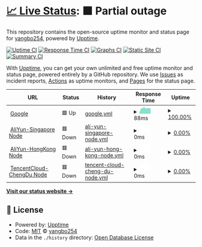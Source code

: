 # [📈 Live Status](https://demo.upptime.js.org): <!--live status--> **🟧 Partial outage**

This repository contains the open-source uptime monitor and status page for [yangbo254](https://demo.upptime.js.org), powered by [Upptime](https://github.com/upptime/upptime).

[![Uptime CI](https://github.com/yangbo254/upptime/workflows/Uptime%20CI/badge.svg)](https://github.com/yangbo254/upptime/actions?query=workflow%3A%22Uptime+CI%22)
[![Response Time CI](https://github.com/yangbo254/upptime/workflows/Response%20Time%20CI/badge.svg)](https://github.com/yangbo254/upptime/actions?query=workflow%3A%22Response+Time+CI%22)
[![Graphs CI](https://github.com/yangbo254/upptime/workflows/Graphs%20CI/badge.svg)](https://github.com/yangbo254/upptime/actions?query=workflow%3A%22Graphs+CI%22)
[![Static Site CI](https://github.com/yangbo254/upptime/workflows/Static%20Site%20CI/badge.svg)](https://github.com/yangbo254/upptime/actions?query=workflow%3A%22Static+Site+CI%22)
[![Summary CI](https://github.com/yangbo254/upptime/workflows/Summary%20CI/badge.svg)](https://github.com/yangbo254/upptime/actions?query=workflow%3A%22Summary+CI%22)

With [Upptime](https://upptime.js.org), you can get your own unlimited and free uptime monitor and status page, powered entirely by a GitHub repository. We use [Issues](https://github.com/yangbo254/upptime/issues) as incident reports, [Actions](https://github.com/yangbo254/upptime/actions) as uptime monitors, and [Pages](https://demo.upptime.js.org) for the status page.

<!--start: status pages-->
<!-- This summary is generated by Upptime (https://github.com/upptime/upptime) -->
<!-- Do not edit this manually, your changes will be overwritten -->
<!-- prettier-ignore -->
| URL | Status | History | Response Time | Uptime |
| --- | ------ | ------- | ------------- | ------ |
| <img alt="" src="https://icons.duckduckgo.com/ip3/www.google.com.ico" height="13"> [Google](https://www.google.com) | 🟩 Up | [google.yml](https://github.com/yangbo254/upptime/commits/HEAD/history/google.yml) | <details><summary><img alt="Response time graph" src="./graphs/google/response-time-week.png" height="20"> 88ms</summary><br><a href="https://upptime.cloudteam.top/history/google"><img alt="Response time 100" src="https://img.shields.io/endpoint?url=https%3A%2F%2Fraw.githubusercontent.com%2Fyangbo254%2Fupptime%2FHEAD%2Fapi%2Fgoogle%2Fresponse-time.json"></a><br><a href="https://upptime.cloudteam.top/history/google"><img alt="24-hour response time 78" src="https://img.shields.io/endpoint?url=https%3A%2F%2Fraw.githubusercontent.com%2Fyangbo254%2Fupptime%2FHEAD%2Fapi%2Fgoogle%2Fresponse-time-day.json"></a><br><a href="https://upptime.cloudteam.top/history/google"><img alt="7-day response time 88" src="https://img.shields.io/endpoint?url=https%3A%2F%2Fraw.githubusercontent.com%2Fyangbo254%2Fupptime%2FHEAD%2Fapi%2Fgoogle%2Fresponse-time-week.json"></a><br><a href="https://upptime.cloudteam.top/history/google"><img alt="30-day response time 95" src="https://img.shields.io/endpoint?url=https%3A%2F%2Fraw.githubusercontent.com%2Fyangbo254%2Fupptime%2FHEAD%2Fapi%2Fgoogle%2Fresponse-time-month.json"></a><br><a href="https://upptime.cloudteam.top/history/google"><img alt="1-year response time 100" src="https://img.shields.io/endpoint?url=https%3A%2F%2Fraw.githubusercontent.com%2Fyangbo254%2Fupptime%2FHEAD%2Fapi%2Fgoogle%2Fresponse-time-year.json"></a></details> | <details><summary><a href="https://upptime.cloudteam.top/history/google">100.00%</a></summary><a href="https://upptime.cloudteam.top/history/google"><img alt="All-time uptime 100.00%" src="https://img.shields.io/endpoint?url=https%3A%2F%2Fraw.githubusercontent.com%2Fyangbo254%2Fupptime%2FHEAD%2Fapi%2Fgoogle%2Fuptime.json"></a><br><a href="https://upptime.cloudteam.top/history/google"><img alt="24-hour uptime 100.00%" src="https://img.shields.io/endpoint?url=https%3A%2F%2Fraw.githubusercontent.com%2Fyangbo254%2Fupptime%2FHEAD%2Fapi%2Fgoogle%2Fuptime-day.json"></a><br><a href="https://upptime.cloudteam.top/history/google"><img alt="7-day uptime 100.00%" src="https://img.shields.io/endpoint?url=https%3A%2F%2Fraw.githubusercontent.com%2Fyangbo254%2Fupptime%2FHEAD%2Fapi%2Fgoogle%2Fuptime-week.json"></a><br><a href="https://upptime.cloudteam.top/history/google"><img alt="30-day uptime 100.00%" src="https://img.shields.io/endpoint?url=https%3A%2F%2Fraw.githubusercontent.com%2Fyangbo254%2Fupptime%2FHEAD%2Fapi%2Fgoogle%2Fuptime-month.json"></a><br><a href="https://upptime.cloudteam.top/history/google"><img alt="1-year uptime 99.99%" src="https://img.shields.io/endpoint?url=https%3A%2F%2Fraw.githubusercontent.com%2Fyangbo254%2Fupptime%2FHEAD%2Fapi%2Fgoogle%2Fuptime-year.json"></a></details>
| <img alt="" src="https://icons.duckduckgo.com/ip3/sg.vm.cloudteam.top.ico" height="13"> [AliYun-Singapore Node](https://sg.vm.cloudteam.top) | 🟥 Down | [ali-yun-singapore-node.yml](https://github.com/yangbo254/upptime/commits/HEAD/history/ali-yun-singapore-node.yml) | <details><summary><img alt="Response time graph" src="./graphs/ali-yun-singapore-node/response-time-week.png" height="20"> 0ms</summary><br><a href="https://upptime.cloudteam.top/history/ali-yun-singapore-node"><img alt="Response time 1219" src="https://img.shields.io/endpoint?url=https%3A%2F%2Fraw.githubusercontent.com%2Fyangbo254%2Fupptime%2FHEAD%2Fapi%2Fali-yun-singapore-node%2Fresponse-time.json"></a><br><a href="https://upptime.cloudteam.top/history/ali-yun-singapore-node"><img alt="24-hour response time 0" src="https://img.shields.io/endpoint?url=https%3A%2F%2Fraw.githubusercontent.com%2Fyangbo254%2Fupptime%2FHEAD%2Fapi%2Fali-yun-singapore-node%2Fresponse-time-day.json"></a><br><a href="https://upptime.cloudteam.top/history/ali-yun-singapore-node"><img alt="7-day response time 0" src="https://img.shields.io/endpoint?url=https%3A%2F%2Fraw.githubusercontent.com%2Fyangbo254%2Fupptime%2FHEAD%2Fapi%2Fali-yun-singapore-node%2Fresponse-time-week.json"></a><br><a href="https://upptime.cloudteam.top/history/ali-yun-singapore-node"><img alt="30-day response time 0" src="https://img.shields.io/endpoint?url=https%3A%2F%2Fraw.githubusercontent.com%2Fyangbo254%2Fupptime%2FHEAD%2Fapi%2Fali-yun-singapore-node%2Fresponse-time-month.json"></a><br><a href="https://upptime.cloudteam.top/history/ali-yun-singapore-node"><img alt="1-year response time 0" src="https://img.shields.io/endpoint?url=https%3A%2F%2Fraw.githubusercontent.com%2Fyangbo254%2Fupptime%2FHEAD%2Fapi%2Fali-yun-singapore-node%2Fresponse-time-year.json"></a></details> | <details><summary><a href="https://upptime.cloudteam.top/history/ali-yun-singapore-node">0.00%</a></summary><a href="https://upptime.cloudteam.top/history/ali-yun-singapore-node"><img alt="All-time uptime 37.65%" src="https://img.shields.io/endpoint?url=https%3A%2F%2Fraw.githubusercontent.com%2Fyangbo254%2Fupptime%2FHEAD%2Fapi%2Fali-yun-singapore-node%2Fuptime.json"></a><br><a href="https://upptime.cloudteam.top/history/ali-yun-singapore-node"><img alt="24-hour uptime 0.00%" src="https://img.shields.io/endpoint?url=https%3A%2F%2Fraw.githubusercontent.com%2Fyangbo254%2Fupptime%2FHEAD%2Fapi%2Fali-yun-singapore-node%2Fuptime-day.json"></a><br><a href="https://upptime.cloudteam.top/history/ali-yun-singapore-node"><img alt="7-day uptime 0.00%" src="https://img.shields.io/endpoint?url=https%3A%2F%2Fraw.githubusercontent.com%2Fyangbo254%2Fupptime%2FHEAD%2Fapi%2Fali-yun-singapore-node%2Fuptime-week.json"></a><br><a href="https://upptime.cloudteam.top/history/ali-yun-singapore-node"><img alt="30-day uptime 1.38%" src="https://img.shields.io/endpoint?url=https%3A%2F%2Fraw.githubusercontent.com%2Fyangbo254%2Fupptime%2FHEAD%2Fapi%2Fali-yun-singapore-node%2Fuptime-month.json"></a><br><a href="https://upptime.cloudteam.top/history/ali-yun-singapore-node"><img alt="1-year uptime 0.00%" src="https://img.shields.io/endpoint?url=https%3A%2F%2Fraw.githubusercontent.com%2Fyangbo254%2Fupptime%2FHEAD%2Fapi%2Fali-yun-singapore-node%2Fuptime-year.json"></a></details>
| <img alt="" src="https://icons.duckduckgo.com/ip3/hk.vm.cloudteam.top.ico" height="13"> [AliYun-HongKong Node](https://hk.vm.cloudteam.top) | 🟥 Down | [ali-yun-hong-kong-node.yml](https://github.com/yangbo254/upptime/commits/HEAD/history/ali-yun-hong-kong-node.yml) | <details><summary><img alt="Response time graph" src="./graphs/ali-yun-hong-kong-node/response-time-week.png" height="20"> 0ms</summary><br><a href="https://upptime.cloudteam.top/history/ali-yun-hong-kong-node"><img alt="Response time 0" src="https://img.shields.io/endpoint?url=https%3A%2F%2Fraw.githubusercontent.com%2Fyangbo254%2Fupptime%2FHEAD%2Fapi%2Fali-yun-hong-kong-node%2Fresponse-time.json"></a><br><a href="https://upptime.cloudteam.top/history/ali-yun-hong-kong-node"><img alt="24-hour response time 0" src="https://img.shields.io/endpoint?url=https%3A%2F%2Fraw.githubusercontent.com%2Fyangbo254%2Fupptime%2FHEAD%2Fapi%2Fali-yun-hong-kong-node%2Fresponse-time-day.json"></a><br><a href="https://upptime.cloudteam.top/history/ali-yun-hong-kong-node"><img alt="7-day response time 0" src="https://img.shields.io/endpoint?url=https%3A%2F%2Fraw.githubusercontent.com%2Fyangbo254%2Fupptime%2FHEAD%2Fapi%2Fali-yun-hong-kong-node%2Fresponse-time-week.json"></a><br><a href="https://upptime.cloudteam.top/history/ali-yun-hong-kong-node"><img alt="30-day response time 0" src="https://img.shields.io/endpoint?url=https%3A%2F%2Fraw.githubusercontent.com%2Fyangbo254%2Fupptime%2FHEAD%2Fapi%2Fali-yun-hong-kong-node%2Fresponse-time-month.json"></a><br><a href="https://upptime.cloudteam.top/history/ali-yun-hong-kong-node"><img alt="1-year response time 0" src="https://img.shields.io/endpoint?url=https%3A%2F%2Fraw.githubusercontent.com%2Fyangbo254%2Fupptime%2FHEAD%2Fapi%2Fali-yun-hong-kong-node%2Fresponse-time-year.json"></a></details> | <details><summary><a href="https://upptime.cloudteam.top/history/ali-yun-hong-kong-node">0.00%</a></summary><a href="https://upptime.cloudteam.top/history/ali-yun-hong-kong-node"><img alt="All-time uptime 14.05%" src="https://img.shields.io/endpoint?url=https%3A%2F%2Fraw.githubusercontent.com%2Fyangbo254%2Fupptime%2FHEAD%2Fapi%2Fali-yun-hong-kong-node%2Fuptime.json"></a><br><a href="https://upptime.cloudteam.top/history/ali-yun-hong-kong-node"><img alt="24-hour uptime 0.00%" src="https://img.shields.io/endpoint?url=https%3A%2F%2Fraw.githubusercontent.com%2Fyangbo254%2Fupptime%2FHEAD%2Fapi%2Fali-yun-hong-kong-node%2Fuptime-day.json"></a><br><a href="https://upptime.cloudteam.top/history/ali-yun-hong-kong-node"><img alt="7-day uptime 0.00%" src="https://img.shields.io/endpoint?url=https%3A%2F%2Fraw.githubusercontent.com%2Fyangbo254%2Fupptime%2FHEAD%2Fapi%2Fali-yun-hong-kong-node%2Fuptime-week.json"></a><br><a href="https://upptime.cloudteam.top/history/ali-yun-hong-kong-node"><img alt="30-day uptime 1.38%" src="https://img.shields.io/endpoint?url=https%3A%2F%2Fraw.githubusercontent.com%2Fyangbo254%2Fupptime%2FHEAD%2Fapi%2Fali-yun-hong-kong-node%2Fuptime-month.json"></a><br><a href="https://upptime.cloudteam.top/history/ali-yun-hong-kong-node"><img alt="1-year uptime 0.00%" src="https://img.shields.io/endpoint?url=https%3A%2F%2Fraw.githubusercontent.com%2Fyangbo254%2Fupptime%2FHEAD%2Fapi%2Fali-yun-hong-kong-node%2Fuptime-year.json"></a></details>
| <img alt="" src="https://icons.duckduckgo.com/ip3/cd.vm.cloudteam.top.ico" height="13"> [TencentCloud-ChengDu Node](https://cd.vm.cloudteam.top:12443) | 🟥 Down | [tencent-cloud-cheng-du-node.yml](https://github.com/yangbo254/upptime/commits/HEAD/history/tencent-cloud-cheng-du-node.yml) | <details><summary><img alt="Response time graph" src="./graphs/tencent-cloud-cheng-du-node/response-time-week.png" height="20"> 0ms</summary><br><a href="https://upptime.cloudteam.top/history/tencent-cloud-cheng-du-node"><img alt="Response time 1657" src="https://img.shields.io/endpoint?url=https%3A%2F%2Fraw.githubusercontent.com%2Fyangbo254%2Fupptime%2FHEAD%2Fapi%2Ftencent-cloud-cheng-du-node%2Fresponse-time.json"></a><br><a href="https://upptime.cloudteam.top/history/tencent-cloud-cheng-du-node"><img alt="24-hour response time 0" src="https://img.shields.io/endpoint?url=https%3A%2F%2Fraw.githubusercontent.com%2Fyangbo254%2Fupptime%2FHEAD%2Fapi%2Ftencent-cloud-cheng-du-node%2Fresponse-time-day.json"></a><br><a href="https://upptime.cloudteam.top/history/tencent-cloud-cheng-du-node"><img alt="7-day response time 0" src="https://img.shields.io/endpoint?url=https%3A%2F%2Fraw.githubusercontent.com%2Fyangbo254%2Fupptime%2FHEAD%2Fapi%2Ftencent-cloud-cheng-du-node%2Fresponse-time-week.json"></a><br><a href="https://upptime.cloudteam.top/history/tencent-cloud-cheng-du-node"><img alt="30-day response time 0" src="https://img.shields.io/endpoint?url=https%3A%2F%2Fraw.githubusercontent.com%2Fyangbo254%2Fupptime%2FHEAD%2Fapi%2Ftencent-cloud-cheng-du-node%2Fresponse-time-month.json"></a><br><a href="https://upptime.cloudteam.top/history/tencent-cloud-cheng-du-node"><img alt="1-year response time 0" src="https://img.shields.io/endpoint?url=https%3A%2F%2Fraw.githubusercontent.com%2Fyangbo254%2Fupptime%2FHEAD%2Fapi%2Ftencent-cloud-cheng-du-node%2Fresponse-time-year.json"></a></details> | <details><summary><a href="https://upptime.cloudteam.top/history/tencent-cloud-cheng-du-node">0.00%</a></summary><a href="https://upptime.cloudteam.top/history/tencent-cloud-cheng-du-node"><img alt="All-time uptime 37.38%" src="https://img.shields.io/endpoint?url=https%3A%2F%2Fraw.githubusercontent.com%2Fyangbo254%2Fupptime%2FHEAD%2Fapi%2Ftencent-cloud-cheng-du-node%2Fuptime.json"></a><br><a href="https://upptime.cloudteam.top/history/tencent-cloud-cheng-du-node"><img alt="24-hour uptime 0.00%" src="https://img.shields.io/endpoint?url=https%3A%2F%2Fraw.githubusercontent.com%2Fyangbo254%2Fupptime%2FHEAD%2Fapi%2Ftencent-cloud-cheng-du-node%2Fuptime-day.json"></a><br><a href="https://upptime.cloudteam.top/history/tencent-cloud-cheng-du-node"><img alt="7-day uptime 0.00%" src="https://img.shields.io/endpoint?url=https%3A%2F%2Fraw.githubusercontent.com%2Fyangbo254%2Fupptime%2FHEAD%2Fapi%2Ftencent-cloud-cheng-du-node%2Fuptime-week.json"></a><br><a href="https://upptime.cloudteam.top/history/tencent-cloud-cheng-du-node"><img alt="30-day uptime 1.38%" src="https://img.shields.io/endpoint?url=https%3A%2F%2Fraw.githubusercontent.com%2Fyangbo254%2Fupptime%2FHEAD%2Fapi%2Ftencent-cloud-cheng-du-node%2Fuptime-month.json"></a><br><a href="https://upptime.cloudteam.top/history/tencent-cloud-cheng-du-node"><img alt="1-year uptime 0.00%" src="https://img.shields.io/endpoint?url=https%3A%2F%2Fraw.githubusercontent.com%2Fyangbo254%2Fupptime%2FHEAD%2Fapi%2Ftencent-cloud-cheng-du-node%2Fuptime-year.json"></a></details>

<!--end: status pages-->

[**Visit our status website →**](https://demo.upptime.js.org)

## 📄 License

- Powered by: [Upptime](https://github.com/upptime/upptime)
- Code: [MIT](./LICENSE) © [yangbo254](https://demo.upptime.js.org)
- Data in the `./history` directory: [Open Database License](https://opendatacommons.org/licenses/odbl/1-0/)
